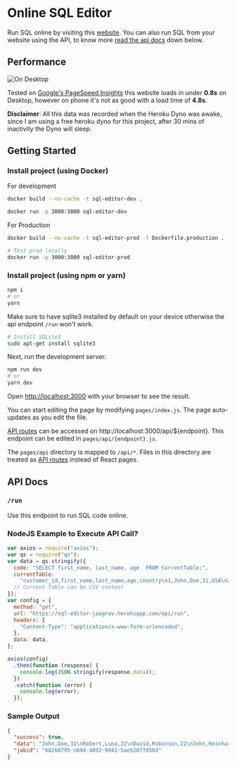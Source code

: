 # Online SQL Editor

Run SQL online by visiting this [website](https://sql-editor-jaagrav.herokuapp.com/). You can also run SQL from your website using the API, to know more [read the api docs](#api-docs) down below.

## Performance

![On Desktop](https://user-images.githubusercontent.com/52719271/172604433-dc9fb732-7030-446f-977b-ce7548e15a00.png)

Tested on [Google's PageSpeed Insights](https://pagespeed.web.dev/report?url=https%3A%2F%2Fsql-editor-jaagrav.herokuapp.com%2F&form_factor=desktop) this website loads in under **0.8s** on Desktop, however on phone it's not as good with a load time of **4.8s**.

**Disclaimer**: All this data was recorded when the Heroku Dyno was awake, since I am using a free heroku dyno for this project, after 30 mins of inactivity the Dyno will sleep.

## Getting Started

### Install project (using Docker)

For development

```bash
docker build --no-cache -t sql-editor-dev .

docker run -p 3000:3000 sql-editor-dev
```

For Production

```bash
docker build --no-cache -t sql-editor-prod -f Dockerfile.production .

# Test prod locally
docker run -p 3000:3000 sql-editor-prod
```

### Install project (using npm or yarn)

```bash
npm i
# or
yarn
```

Make sure to have sqlite3 installed by default on your device otherwise the api endpoint `/run` won't work.

```bash
# Install SQLite3
sudo apt-get install sqlite3
```

Next, run the development server:

```bash
npm run dev
# or
yarn dev
```

Open [http://localhost:3000](http://localhost:3000) with your browser to see the result.

You can start editing the page by modifying `pages/index.js`. The page auto-updates as you edit the file.

[API routes](https://nextjs.org/docs/api-routes/introduction) can be accessed on http://localhost:3000/api/${endpoint}. This endpoint can be edited in `pages/api/{endpoint}.js`.

The `pages/api` directory is mapped to `/api/*`. Files in this directory are treated as [API routes](https://nextjs.org/docs/api-routes/introduction) instead of React pages.

## API Docs

### `/run`

Use this endpoint to run SQL code online.

### NodeJS Example to Execute API Call?

```js
var axios = require("axios");
var qs = require("qs");
var data = qs.stringify({
  code: "SELECT first_name, last_name, age  FROM CurrentTable;",
  currentTable:
    "customer_id,first_name,last_name,age,country\n1,John,Doe,31,USA\n2,Robert,Luna,22,USA\n3,David,Robinson,22,UK\n4,John,Reinhardt,25,UK",
  // Current Table can be CSV content
});
var config = {
  method: "get",
  url: "https://sql-editor-jaagrav.herokuapp.com/api/run",
  headers: {
    "Content-Type": "application/x-www-form-urlencoded",
  },
  data: data,
};

axios(config)
  .then(function (response) {
    console.log(JSON.stringify(response.data));
  })
  .catch(function (error) {
    console.log(error);
  });
```

### Sample Output

```json
{
  "success": true,
  "data": "John,Doe,31\nRobert,Luna,22\nDavid,Robinson,22\nJohn,Reinhardt,25\n",
  "jobid": "b8268795-c694-4092-9941-5ae52077d58d"
}
```
